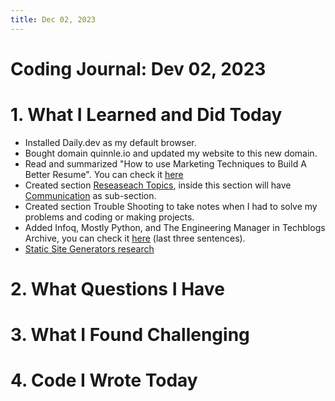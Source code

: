 ```yaml
---
title: Dec 02, 2023
---
```

# Coding Journal: Dev 02, 2023

# 1. What I Learned and Did Today
- Installed Daily.dev as my default browser.
- Bought domain quinnle.io and updated my website to this new domain.
- Read and summarized "How to use Marketing Techniques to Build A Better Resume". You can check it [here](https://quinnle.io/docs/tech-blogs/notes/post_1)
- Created section [Reseaseach Topics](https://quinnle.io/docs/category/research-topics), inside this section will have [Communication](https://quinnle.io/docs/research-topics/communications/first_communication_post) as sub-section.
- Created section Trouble Shooting to take notes when I had to solve my problems and coding or making projects.
- Added Infoq, Mostly Python, and The Engineering Manager in Techblogs Archive, you can check it [here](https://quinnle.io/docs/tech-blogs/archive) (last three sentences).
- [Static Site Generators research](https://quinnle.io/docs/research-topics/static_site_generator)

# 2. What Questions I Have


# 3. What I Found Challenging


# 4. Code I Wrote Today
